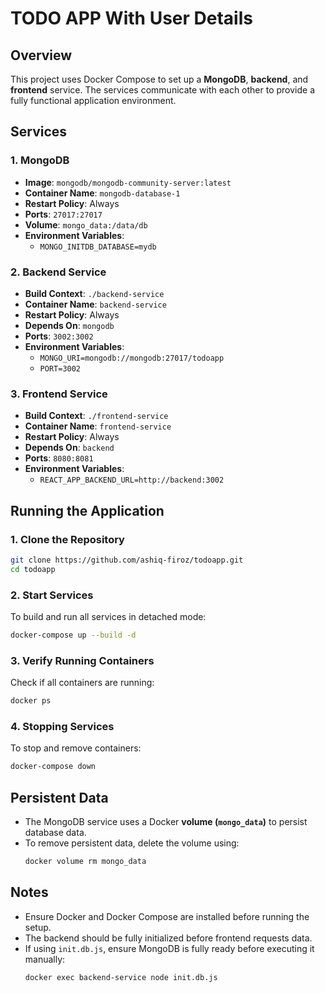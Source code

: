 # TODO APP With User Details

## Overview
This project uses Docker Compose to set up a **MongoDB**, **backend**, and **frontend** service. The services communicate with each other to provide a fully functional application environment.

## Services

### 1. MongoDB
- **Image**: `mongodb/mongodb-community-server:latest`
- **Container Name**: `mongodb-database-1`
- **Restart Policy**: Always
- **Ports**: `27017:27017`
- **Volume**: `mongo_data:/data/db`
- **Environment Variables**:
  - `MONGO_INITDB_DATABASE=mydb`

### 2. Backend Service
- **Build Context**: `./backend-service`
- **Container Name**: `backend-service`
- **Restart Policy**: Always
- **Depends On**: `mongodb`
- **Ports**: `3002:3002`
- **Environment Variables**:
  - `MONGO_URI=mongodb://mongodb:27017/todoapp`
  - `PORT=3002`

### 3. Frontend Service
- **Build Context**: `./frontend-service`
- **Container Name**: `frontend-service`
- **Restart Policy**: Always
- **Depends On**: `backend`
- **Ports**: `8080:8081`
- **Environment Variables**:
  - `REACT_APP_BACKEND_URL=http://backend:3002`

## Running the Application

### **1. Clone the Repository**
```sh
git clone https://github.com/ashiq-firoz/todoapp.git
cd todoapp
```

### **2. Start Services**
To build and run all services in detached mode:
```sh
docker-compose up --build -d
```

### **3. Verify Running Containers**
Check if all containers are running:
```sh
docker ps
```

### **4. Stopping Services**
To stop and remove containers:
```sh
docker-compose down
```

## Persistent Data
- The MongoDB service uses a Docker **volume (`mongo_data`)** to persist database data.
- To remove persistent data, delete the volume using:
  ```sh
  docker volume rm mongo_data
  ```

## Notes
- Ensure Docker and Docker Compose are installed before running the setup.
- The backend should be fully initialized before frontend requests data.
- If using `init.db.js`, ensure MongoDB is fully ready before executing it manually:
  ```sh
  docker exec backend-service node init.db.js
  ```

